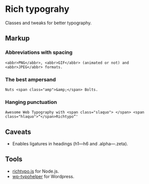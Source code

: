 # Rich typograhy

Classes and tweaks for better typography.


## Markup

### Abbreviations with spacing

	<abbr>PNG</abbr>, <abbr>GIF</abbr> (animated or not) and <abbr>JPEG</abbr> formats.

### The best ampersand

	Nuts <span class="amp">&amp;</span> Bolts.

### Hanging punctuation

	Awesome Web Typography with <span class="slaquo"> </span> <span class="hlaquo">“</span>Richtypo”'


## Caveats

* Enables ligatures in headings (h1—h6 and .alpha—.zeta).


## Tools

* [richtypo.js](https://github.com/sapegin/richtypo.js) for Node.js.
* [wp-typohelper](https://github.com/sapegin/wp-typohelper) for Wordpress.
